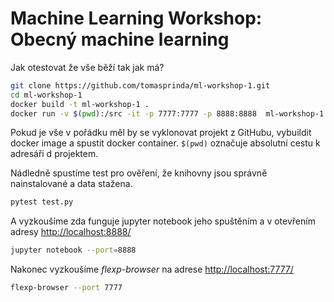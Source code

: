 # Machine Learning Workshop: Obecný machine learning

Jak otestovat že vše běží tak jak má?
```bash
git clone https://github.com/tomasprinda/ml-workshop-1.git
cd ml-workshop-1
docker build -t ml-workshop-1 .
docker run -v $(pwd):/src -it -p 7777:7777 -p 8888:8888  ml-workshop-1
```
Pokud je vše v pořádku měl by se vyklonovat projekt z GitHubu, vybuildit docker image a spustit docker container. 
`$(pwd)` označuje absolutní cestu k adresáři d projektem.

Nádledně spustíme test pro ověření, že knihovny jsou správně nainstalované a data stažena.
```bash
pytest test.py
```

A vyzkoušíme zda funguje jupyter notebook jeho spuštěním a v otevřením adresy [http://localhost:8888/](http://localhost:8888/)
```bash
jupyter notebook --port=8888
```

Nakonec vyzkoušíme *flexp-browser* na adrese [http://localhost:7777/](http://localhost:7777/)
```bash
flexp-browser --port 7777
```





